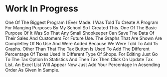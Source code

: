 # Work In Progress
One Of The Biggest Program I Ever Made.
I Was Told To Create A Program For Manging Purposes By My School So I Created This.
One Of The Basic Purpose Of It Was So That Any Small Shopkeeper Can Save The Data Of Their Sales And Customers For Future Use.
The Graphs That Are Shown Are Completley Of No Use And Were Added Because We Were Told To Add 15 Graphs.
Other Than That The Tax Button Is Used To Add The Different Percentage Of Taxes Used In Different Type Of Shops.
For Editing Just Go To The Tax Option In Statistics And Then Tax Then Click On Update Tax List.
An Excel List Will Appear Now Just Add Your Percentage In Acsending Order As Given In Sample.
